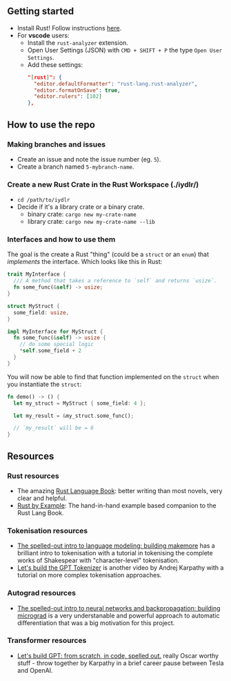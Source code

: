 ## Getting started

- Install Rust! Follow instructions
  [here](https://www.rust-lang.org/tools/install).
- For **vscode** users:
  - Install the `rust-analyzer` extension.
  - Open User Settings (JSON) with `CMD + SHIFT + P` the type
    `Open User Settings`.
  - Add these settings:
    ```json
    "[rust]": {
      "editor.defaultFormatter": "rust-lang.rust-analyzer",
      "editor.formatOnSave": true,
      "editor.rulers": [102]
    },
    ```

## How to use the repo

### Making branches and issues

- Create an issue and note the issue number (eg. `5`).
- Create a branch named `5-mybranch-name`.

### Create a new Rust Crate in the Rust Workspace (./iydlr/)

- `cd /path/to/iydlr`
- Decide if it's a library crate or a binary crate.
  - binary crate: `cargo new my-crate-name`
  - library crate: `cargo new my-crate-name --lib`

### Interfaces and how to use them

The goal is the create a Rust "thing" (could be a `struct` or an `enum`) that
_implements_ the interface. Which looks like this in Rust:

```rust
trait MyInterface {
  /// A method that takes a reference to `self` and returns `usize`.
  fn some_func(&self) -> usize;
}

struct MyStruct {
  some_field: usize,
}

impl MyInterface for MyStruct {
  fn some_func(&self) -> usize {
    // do some special logic
    *self.some_field + 2
  }
}
```

You will now be able to find that function implemented on the `struct` when you
instantiate the `struct`:

```rust
fn demo() -> () {
  let my_struct = MyStruct { some_field: 4 };

  let my_result = &my_struct.some_func();

  // `my_result` will be = 6
}
```

## Resources

### Rust resources

- The amazing [Rust Language Book](https://doc.rust-lang.org/book/): better
  writing than most novels, very clear and helpful.
- [Rust by Example](https://doc.rust-lang.org/rust-by-example/): The
  hand-in-hand example based companion to the Rust Lang Book.

### Tokenisation resources

- [The spelled-out intro to language modeling: building makemore](https://www.youtube.com/watch?v=PaCmpygFfXo)
  has a brilliant intro to tokenisation with a tutorial in tokenising the
  complete works of Shakespear with "character-level" tokenisation.
- [Let's build the GPT Tokenizer](https://www.youtube.com/watch?v=zduSFxRajkE&t=2584s)
  is another video by Andrej Karpathy with a tutorial on more complex
  tokenisation approaches.

### Autograd resources

- [The spelled-out intro to neural networks and backpropagation: building micrograd](https://www.youtube.com/watch?v=VMj-3S1tku0&t=7543s)
  is a very understanable and powerful approach to automatic differentiation
  that was a big motivation for this project.

### Transformer resources

- [Let's build GPT: from scratch, in code, spelled out.](https://www.youtube.com/watch?v=kCc8FmEb1nY&t=4840s)
  really Oscar worthy stuff - throw together by Karpathy in a brief career pause
  between Tesla and OpenAI.
